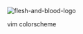
![flesh-and-blood-logo](https://github.com/sainttttt/flesh-and-blood/assets/58609876/899ac606-a531-406f-9825-1c3257c8d1b6)

vim colorscheme
